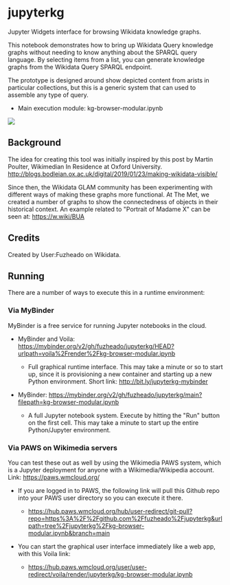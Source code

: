 # jupyterkg
Jupyter Widgets interface for browsing Wikidata knowledge graphs.

This notebook demonstrates how to bring up Wikidata Query
knowledge graphs without needing to know anything about the SPARQL
query language. By selecting items from a list, you can generate knowledge
graphs from the Wikidata Query SPARQL endpoint.

The prototype is designed around show depicted content from arists in particular collections, but this is a generic system that can used to assemble any type of query.

* Main execution module: kg-browser-modular.ipynb

![](https://github.com/fuzheado/jupyterkg/blob/main/jupyterkg-screenshot.png)

## Background
The idea for creating this tool was initially inspired by this post by Martin Poulter, Wikimedian In Residence at Oxford University. 
http://blogs.bodleian.ox.ac.uk/digital/2019/01/23/making-wikidata-visible/

Since then, the Wikidata GLAM community has been experimenting with different ways of making these graphs more functional. At The Met, we created a number of graphs to show the connectedness of objects in their historical context. An example related to "Portrait of Madame X" can be seen at: https://w.wiki/BUA

## Credits
Created by User:Fuzheado on Wikidata.

## Running
There are a number of ways to execute this in a runtime environment:

### Via MyBinder
MyBinder is a free service for running Jupyter notebooks in the cloud.

* MyBinder and Voila:
https://mybinder.org/v2/gh/fuzheado/jupyterkg/HEAD?urlpath=voila%2Frender%2Fkg-browser-modular.ipynb
  * Full graphical runtime interface. This may take a minute or so to start up, since it is provisioning a new container and starting up a new Python environment. Short link: http://bit.ly/jupyterkg-mybinder

* MyBinder:
https://mybinder.org/v2/gh/fuzheado/jupyterkg/main?filepath=kg-browser-modular.ipynb
  * A full Jupyter notebook system. Execute by hitting the "Run" button on the first cell. This may take a minute to start up the entire Python/Jupyter environment.

### Via PAWS on Wikimedia servers
You can test these out as well by using the Wikimedia PAWS system,
which is a Jupyter deployment for anyone with a Wikimedia/Wikipedia
account. Link: https://paws.wmcloud.org/

* If you are logged in to PAWS, the following link will pull this Github repo into your PAWS user directory so you can execute it there.
  * https://hub.paws.wmcloud.org/hub/user-redirect/git-pull?repo=https%3A%2F%2Fgithub.com%2Ffuzheado%2Fjupyterkg&urlpath=tree%2Fjupyterkg%2Fkg-browser-modular.ipynb&branch=main

* You can start the graphical user interface immediately like a web app, with this Voila link:
  * https://hub.paws.wmcloud.org/user/user-redirect/voila/render/jupyterkg/kg-browser-modular.ipynb
